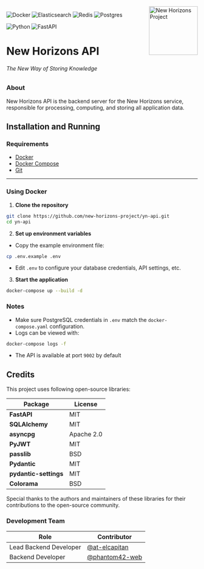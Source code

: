 <img width="128" height="128" alt="New Horizons Project" align="right" src="https://github.com/user-attachments/assets/20781c4e-65a1-4846-946c-c5d318b65360" />

![Docker](https://img.shields.io/badge/docker-%230db7ed.svg?style=for-the-badge&logo=docker&logoColor=white)
![Elasticsearch](https://img.shields.io/badge/elasticsearch-%230377CC.svg?style=for-the-badge&logo=elasticsearch&logoColor=white)
![Redis](https://img.shields.io/badge/redis-%23DD0031.svg?style=for-the-badge&logo=redis&logoColor=white)
![Postgres](https://img.shields.io/badge/postgres-%23316192.svg?style=for-the-badge&logo=postgresql&logoColor=white)

![Python](https://img.shields.io/badge/python-3670A0?style=for-the-badge&logo=python&logoColor=ffdd54)
![FastAPI](https://img.shields.io/badge/FastAPI-005571?style=for-the-badge&logo=fastapi)

# New Horizons API

###### The New Way of Storing Knowledge

### About

New Horizons API is the backend server for the New Horizons service, responsible for processing, computing, and storing all application data.

## Installation and Running

### Requirements

- [Docker](https://docs.docker.com/get-docker/)
- [Docker Compose](https://docs.docker.com/compose/install/)
- [Git](https://git-scm.com/)

---

### Using Docker

1. **Clone the repository**
```bash
git clone https://github.com/new-horizons-project/yn-api.git
cd yn-api
````

2. **Set up environment variables**

* Copy the example environment file:

```bash
cp .env.example .env
```

* Edit `.env` to configure your database credentials, API settings, etc.

3. **Start the application**

```bash
docker-compose up --build -d
```

### Notes

* Make sure PostgreSQL credentials in `.env` match the `docker-compose.yaml` configuration.
* Logs can be viewed with:

```bash
docker-compose logs -f
```

* The API is available at port `9002` by default

## Credits

This project uses following open-source libraries:

| Package               | License                    |
|-----------------------|----------------------------|
| **FastAPI**           | MIT                        |
| **SQLAlchemy**        | MIT                        |
| **asyncpg**           | Apache 2.0                 |
| **PyJWT**             | MIT                        |
| **passlib**           | BSD                        |
| **Pydantic**          | MIT                        |
| **pydantic-settings** | MIT                        |
| **Colorama**          | BSD                        |

Special thanks to the authors and maintainers of these libraries for their contributions to the open-source community.

### Development Team

| Role                    | Contributor |
|-------------------------|-------------|
| Lead Backend Developer  | [@at-elcapitan](https://github.com/at-elcapitan) |
| Backend Developer       | [@phantom42-web](https://github.com/phantom42-web) |

